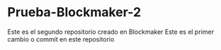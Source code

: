 # Prueba-Blockmaker-2
Este es el segundo repositorio creado en Blockmaker
Este es el primer cambio o commit en este repositorio